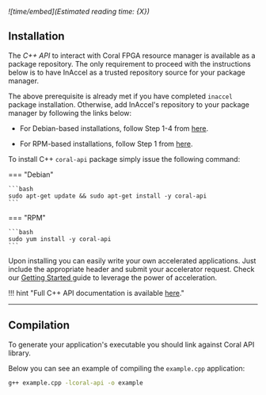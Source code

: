 *![time/embed](Estimated reading time: {X})*

## Installation

The *C++ API* to interact with Coral FPGA resource manager is available as a
package repository. The only requirement to proceed with the instructions below
is to have InAccel as a trusted repository source for your package manager.

The above prerequisite is already met if you have completed `inaccel` package
installation. Otherwise, add InAccel's repository to your package manager by
following the links below:

* For Debian-based installations, follow Step 1-4 from
[here](/install/debian).

* For RPM-based installations, follow Step 1 from
[here](/install/rpm).

To install C++ `coral-api` package simply issue the following command:

=== "Debian"

	```bash
	sudo apt-get update && sudo apt-get install -y coral-api
	```

=== "RPM"

	```bash
	sudo yum install -y coral-api
	```

Upon installing you can easily write your own accelerated applications. Just
include the appropriate header and submit your accelerator request. Check our
[Getting Started ](/tutorial/orientation) guide to leverage the power of
acceleration.

!!! hint "Full C++ API documentation is available [here](/api/cpp/annotated.html)."

---

## Compilation

To generate your application's executable you should link against Coral API
library.

Below you can see an example of compiling the `example.cpp` application:

```bash
g++ example.cpp -lcoral-api -o example
```
